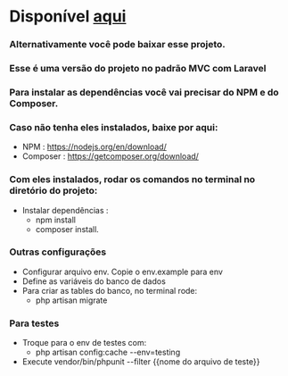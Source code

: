 # Disponível [aqui](http://publav.crshimada.com)
### Alternativamente você pode baixar esse projeto.

### Esse é uma versão do projeto no padrão MVC com Laravel

### Para instalar as dependências você vai precisar do NPM e do Composer.
### Caso não tenha eles instalados, baixe por aqui: 
- NPM : https://nodejs.org/en/download/
- Composer : https://getcomposer.org/download/

### Com eles instalados, rodar os comandos no terminal no diretório do projeto:

- Instalar dependências :
    - npm install
    - composer install.

### Outras configurações

- Configurar arquivo env. Copie o env.example para env
- Define as variáveis do banco de dados
- Para criar as tables do banco, no terminal rode:
    - php artisan migrate

### Para testes

- Troque para o env de testes com:
    - php artisan config:cache --env=testing
- Execute vendor/bin/phpunit --filter {{nome do arquivo de teste}}
